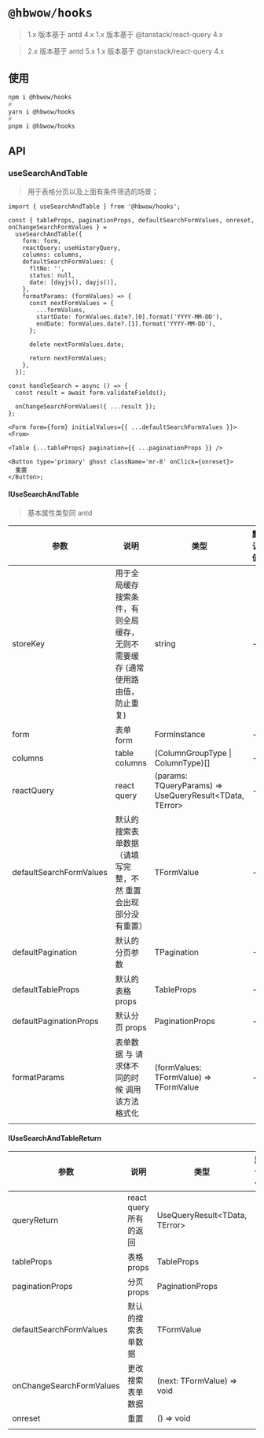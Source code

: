 # `@hbwow/hooks`

> 1.x 版本基于 antd 4.x
> 1.x 版本基于 @tanstack/react-query 4.x

> 2.x 版本基于 antd 5.x
> 1.x 版本基于 @tanstack/react-query 4.x

## 使用

```BASH
npm i @hbwow/hooks
#
yarn i @hbwow/hooks
#
pnpm i @hbwow/hooks
```

## API

### useSearchAndTable

> 用于表格分页以及上面有条件筛选的场景；

```tsx
import { useSearchAndTable } from '@hbwow/hooks';

const { tableProps, paginationProps, defaultSearchFormValues, onreset, onChangeSearchFormValues } =
  useSearchAndTable({
    form: form,
    reactQuery: useHistoryQuery,
    columns: columns,
    defaultSearchFormValues: {
      fltNo: '',
      status: null,
      date: [dayjs(), dayjs()],
    },
    formatParams: (formValues) => {
      const nextFormValues = {
        ...formValues,
        startDate: formValues.date?.[0].format('YYYY-MM-DD'),
        endDate: formValues.date?.[1].format('YYYY-MM-DD'),
      };

      delete nextFormValues.date;

      return nextFormValues;
    },
  });

const handleSearch = async () => {
  const result = await form.validateFields();

  onChangeSearchFormValues({ ...result });
};

<Form form={form} initialValues={{ ...defaultSearchFormValues }}><From>

<Table {...tableProps} pagination={{ ...paginationProps }} />

<Button type='primary' ghost className='mr-8' onClick={onreset}>
  重置
</Button>;
```

#### IUseSearchAndTable

> 基本属性类型同 antd

| 参数 | 说明 | 类型 | 默认值 | 版本 |
| --- | --- | --- | --- | --- |
| storeKey | 用于全局缓存搜索条件，有则全局缓存，无则不需要缓存 (通常使用路由值，防止重复) | string | - |  |
| form | 表单 form | FormInstance<any> | - |  |
| columns | table columns | (ColumnGroupType<AnyObject> \| ColumnType<AnyObject>)[] | - |  |
| reactQuery | react query | (params: TQueryParams) => UseQueryResult<TData, TError> | - |  |
| defaultSearchFormValues | 默认的搜索表单数据（请填写完整，不然 重置 会出现部分没有重置） | TFormValue | - |  |
| defaultPagination | 默认的分页参数 | TPagination | - |  |
| defaultTableProps | 默认的表格 props | TableProps<any> | - |  |
| defaultPaginationProps | 默认分页 props | PaginationProps | - |  |
| formatParams | 表单数据 与 请求体不同的时候 调用该方法格式化 | (formValues: TFormValue) => TFormValue | - |  |
|  |  |  |  |  |

#### IUseSearchAndTableReturn

| 参数 | 说明 | 类型 | 默认值 | 版本 |
| --- | --- | --- | --- | --- |
| queryReturn | react query 所有的返回 | UseQueryResult<TData, TError> |  |  |
| tableProps | 表格 props | TableProps<any> |  |  |
| paginationProps | 分页 props | PaginationProps |  |  |
| defaultSearchFormValues | 默认的搜索表单数据 | TFormValue |  |  |
| onChangeSearchFormValues | 更改搜索表单数据 | (next: TFormValue) => void |  |  |
| onreset | 重置 | () => void |  |  |
|  |  |  |  |  |
